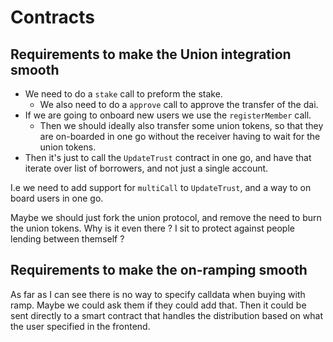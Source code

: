# Contracts

## Requirements to make the Union integration smooth
- We need to do a `stake` call to preform the stake.
    - We also need to do a `approve` call to approve the transfer of the dai.
- If we are going to onboard new users we use the `registerMember` call.
    - Then we should ideally also transfer some union tokens, so that they are on-boarded in one go without the receiver having to wait for the union tokens.
- Then it's just to call the `UpdateTrust` contract in one go, and have that iterate over list of borrowers, and not just a single account.

I.e we need to add support for `multiCall` to `UpdateTrust`, and a way to on board users in one go.

Maybe we should just fork the union protocol, and remove the need to burn the union tokens. Why is it even there ? I sit to protect against people lending between themself ? 

## Requirements to make the on-ramping smooth
As far as I can see there is no way to specify calldata when buying with ramp. Maybe we could ask them if they could add that.
Then it could be sent directly to a smart contract that handles the distribution based on what the user specified in the frontend. 
